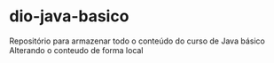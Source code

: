 # dio-java-basico
Repositório para armazenar todo o conteúdo do curso de Java básico
Alterando o conteudo de forma local